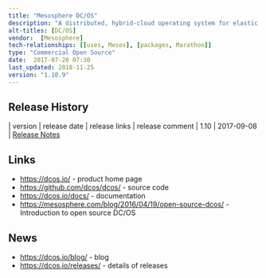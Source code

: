```yaml
---
title: "Mesosphere DC/OS"
description: "A distributed, hybrid-cloud operating system for elastic stateless micro services running in containers and stateful big data services, ensuring high datacenter utilization. At its core, Apache Mesos handles job scheduling, resource management and abstraction, high availability, infrastructure-level processes and pluggable containerizers for both Docker and native Mesos containers. Combined with Marathon, provides a container orchestration platform with support for launching, managing, scaling and networking containers. Focused on ease of use, provides an app-store-like service catalog (Universe) to install complex distributed systems including HDFS, Apache Spark, Apache Kafka, Apache Cassandra, CI/CD applications such as Jenkins, all of which have been optimised to run on Apache Mesos and a web interface for monitoring and management. Comes in two flavors; a free community edition for installation in the cloud and a commercial enterprise edition for on-premises, in the cloud, or across a hybrid environment and includes monitoring tools, support for enterprise security and compliance tools, advanced networking, and load balancing features. Offered via a subscription license, the enterprise edition also includes product support. Open sourced in April 2016 under the Apache 2.0 license, under active development led by Mesosphere with a range of contributors including Microsoft."
alt-titles: [DC/OS]
vendor:  [Mesosphere]
tech-relationships: [[uses, Mesos], [packages, Marathon]]
type: "Commercial Open Source"
date:  2017-07-20 07:30
last_updated: 2018-11-25
version: "1.10.9"
---
```

## Release History

| version | release date | release links | release comment
| 1.10 | 2017-09-08 | [Release Notes](https://dcos.io/releases/1.10.0/)

## Links

* <https://dcos.io/> - product home page
* <https://github.com/dcos/dcos/> - source code
* <https://dcos.io/docs/> - documentation
* <https://mesosphere.com/blog/2016/04/19/open-source-dcos/> - Introduction to open source DC/OS

## News

* <https://dcos.io/blog/> - blog
* <https://dcos.io/releases/> - details of releases
